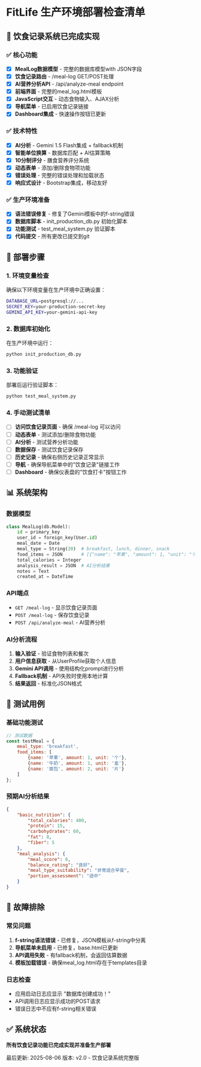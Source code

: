# FitLife 生产环境部署检查清单

## 🚀 饮食记录系统已完成实现

### ✅ 核心功能
- [x] **MealLog数据模型** - 完整的数据库模型with JSON字段
- [x] **饮食记录路由** - /meal-log GET/POST处理
- [x] **AI营养分析API** - /api/analyze-meal endpoint
- [x] **前端界面** - 完整的meal_log.html模板
- [x] **JavaScript交互** - 动态食物输入、AJAX分析
- [x] **导航菜单** - 已启用饮食记录链接
- [x] **Dashboard集成** - 快速操作按钮已更新

### ✅ 技术特性
- [x] **AI分析** - Gemini 1.5 Flash集成 + fallback机制
- [x] **智能单位换算** - 数据库匹配 + AI估算策略
- [x] **10分制评分** - 膳食营养评分系统
- [x] **动态表单** - 添加/删除食物项功能
- [x] **错误处理** - 完整的错误处理和加载状态
- [x] **响应式设计** - Bootstrap集成，移动友好

### ✅ 生产环境准备
- [x] **语法错误修复** - 修复了Gemini模板中的f-string错误
- [x] **数据库脚本** - init_production_db.py 初始化脚本
- [x] **功能测试** - test_meal_system.py 验证脚本
- [x] **代码提交** - 所有更改已提交到git

## 🔧 部署步骤

### 1. 环境变量检查
确保以下环境变量在生产环境中正确设置：
```bash
DATABASE_URL=postgresql://...
SECRET_KEY=your-production-secret-key
GEMINI_API_KEY=your-gemini-api-key
```

### 2. 数据库初始化
在生产环境中运行：
```bash
python init_production_db.py
```

### 3. 功能验证
部署后运行验证脚本：
```bash
python test_meal_system.py
```

### 4. 手动测试清单
- [ ] **访问饮食记录页面** - 确保 /meal-log 可以访问
- [ ] **动态表单** - 测试添加/删除食物功能
- [ ] **AI分析** - 测试营养分析功能
- [ ] **数据保存** - 测试饮食记录保存
- [ ] **历史记录** - 确保右侧历史记录正常显示
- [ ] **导航** - 确保导航菜单中的"饮食记录"链接工作
- [ ] **Dashboard** - 确保仪表盘的"饮食打卡"按钮工作

## 📊 系统架构

### 数据模型
```python
class MealLog(db.Model):
    id = primary_key
    user_id = foreign_key(User.id)
    meal_date = Date
    meal_type = String(20)  # breakfast, lunch, dinner, snack
    food_items = JSON       # [{"name": "苹果", "amount": 1, "unit": "个"}]
    total_calories = Integer
    analysis_result = JSON  # AI分析结果
    notes = Text
    created_at = DateTime
```

### API端点
- `GET /meal-log` - 显示饮食记录页面
- `POST /meal-log` - 保存饮食记录
- `POST /api/analyze-meal` - AI营养分析

### AI分析流程
1. **输入验证** - 验证食物列表和餐次
2. **用户信息获取** - 从UserProfile获取个人信息
3. **Gemini API调用** - 使用结构化prompt进行分析
4. **Fallback机制** - API失败时使用本地计算
5. **结果返回** - 标准化JSON格式

## 🎯 测试用例

### 基础功能测试
```javascript
// 测试数据
const testMeal = {
    meal_type: 'breakfast',
    food_items: [
        {name: '苹果', amount: 1, unit: '个'},
        {name: '牛奶', amount: 1, unit: '盒'},
        {name: '面包', amount: 2, unit: '片'}
    ]
};
```

### 预期AI分析结果
```json
{
    "basic_nutrition": {
        "total_calories": 400,
        "protein": 15,
        "carbohydrates": 60,
        "fat": 8,
        "fiber": 5
    },
    "meal_analysis": {
        "meal_score": 8,
        "balance_rating": "良好",
        "meal_type_suitability": "非常适合早餐",
        "portion_assessment": "适中"
    }
}
```

## 🚨 故障排除

### 常见问题
1. **f-string语法错误** - 已修复，JSON模板从f-string中分离
2. **导航菜单未启用** - 已修复，base.html已更新
3. **API调用失败** - 有fallback机制，会返回估算数据
4. **模板加载错误** - 确保meal_log.html存在于templates目录

### 日志检查
- 应用启动日志应显示 "数据库创建成功！"
- API调用日志应显示成功的POST请求
- 错误日志中不应有f-string相关错误

## ✅ 系统状态
**所有饮食记录功能已完成实现并准备生产部署**

最后更新: 2025-08-06
版本: v2.0 - 饮食记录系统完整版